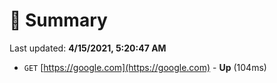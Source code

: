 # 📖 Summary
Last updated: **4/15/2021, 5:20:47 AM**

- `GET` [https://google.com](https://google.com) - **Up** (104ms)
